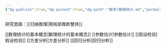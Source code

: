 ```yaml
---
{"dg-publish":true,"dg-pinned":true,"dg-path":"数学/数理统计.md","permalink":"/数学/数理统计/","pinned":true,"dgPassFrontmatter":true,"noteIcon":"","created":"2024-05-21T15:20:28.313+08:00","updated":"2024-05-24T08:37:26.036+08:00"}
---
```


研究思路：[[归纳推理\|用局部推断整体]]

[[数理统计的基本概念\|数理统计的基本概念]]
[[参数估计\|参数估计]]
[[假设检验\|假设检验]]
[[方差分析\|方差分析]]
[[回归分析\|回归分析]]
